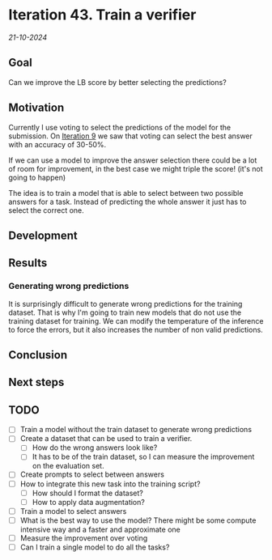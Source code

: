 # Iteration 43. Train a verifier

_21-10-2024_

## Goal

Can we improve the LB score by better selecting the predictions?

## Motivation

Currently I use voting to select the predictions of the model for the submission. On [Iteration 9](Iteration_09_improve_inference.md) we saw that voting can select the
best answer with an accuracy of 30-50%.

If we can use a model to improve the answer selection there could be a lot of room
for improvement, in the best case we might triple the score! (it's not going to happen)

The idea is to train a model that is able to select between two possible answers
for a task. Instead of predicting the whole answer it just has to select the correct one.

## Development

## Results

### Generating wrong predictions

It is surprisingly difficult to generate wrong predictions for the training dataset. That is why
I'm going to train new models that do not use the training dataset for training. We can modify
the temperature of the inference to force the errors, but it also increases the number of non valid predictions.

## Conclusion

## Next steps

## TODO

- [ ] Train a model without the train dataset to generate wrong predictions
- [ ] Create a dataset that can be used to train a verifier.
  - [ ] How do the wrong answers look like?
  - [ ] It has to be of the train dataset, so I can measure the improvement on the evaluation set.
- [ ] Create prompts to select between answers
- [ ] How to integrate this new task into the training script?
  - [ ] How should I format the dataset?
  - [ ] How to apply data augmentation?
- [ ] Train a model to select answers
- [ ] What is the best way to use the model? There might be some compute intensive way and a faster and approximate one
- [ ] Measure the improvement over voting
- [ ] Can I train a single model to do all the tasks?
